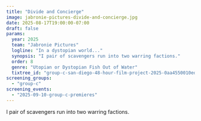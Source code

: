 ```yaml
---
title: "Divide and Concierge"
image: jabronie-pictures-divide-and-concierge.jpg
date: 2025-08-17T19:00:00-07:00
draft: false
params:
  year: 2025
  team: "Jabronie Pictures"
  logline: "In a dystopian world..."
  synopsis: "I pair of scavengers run into two warring factions."
  order: 8
  genre: "Utopian or Dystopian Fish Out of Water"
  tixtree_id: "group-c-san-diego-48-hour-film-project-2025-0aa4550010ed"
screening_groups:
  - "group-c"
screening_events:
  - "2025-09-10-group-c-premieres"
---
```


I pair of scavengers run into two warring factions.
